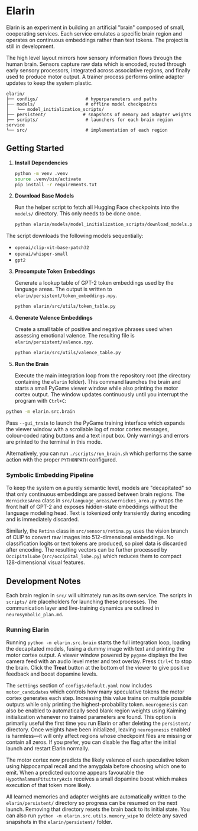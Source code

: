 # Elarin

Elarin is an experiment in building an artificial "brain" composed of small,
cooperating services. Each service emulates a specific brain region and operates
on continuous embeddings rather than text tokens. The project is still in development.

The high level layout mirrors how sensory information flows through the human
brain. Sensors capture raw data which is encoded, routed through early sensory
processors, integrated across associative regions, and finally used to produce
motor output. A trainer process performs online adapter updates to keep the
system plastic.

```
elarin/
├── configs/                  # hyperparameters and paths
├── models/                   # offline model checkpoints
│   └── model_initialization_scripts/
├── persistent/              # snapshots of memory and adapter weights
├── scripts/                  # launchers for each brain region service
└── src/                      # implementation of each region
```

## Getting Started

1. **Install Dependencies**

   ```bash
   python -m venv .venv
   source .venv/bin/activate
   pip install -r requirements.txt
   ```

2. **Download Base Models**

   Run the helper script to fetch all Hugging Face checkpoints into the
   `models/` directory. This only needs to be done once.

   ```bash
   python elarin/models/model_initialization_scripts/download_models.py
   ```

The script downloads the following models sequentially:

   - `openai/clip-vit-base-patch32`
   - `openai/whisper-small`
   - `gpt2`

3. **Precompute Token Embeddings**

   Generate a lookup table of GPT-2 token embeddings used by the language
   areas. The output is written to ``elarin/persistent/token_embeddings.npy``.

   ```bash
   python elarin/src/utils/token_table.py
   ```

4. **Generate Valence Embeddings**

   Create a small table of positive and negative phrases used when assessing
   emotional valence. The resulting file is ``elarin/persistent/valence.npy``.

   ```bash
   python elarin/src/utils/valence_table.py
   ```

5. **Run the Brain**

   Execute the main integration loop from the repository root (the
   directory containing the ``elarin`` folder). This command launches
   the brain and starts a small PyGame viewer window while also printing
   the motor cortex output.  The window updates continuously until you
   interrupt the program with ``Ctrl+C``:

  ```bash
  python -m elarin.src.brain
  ```

  Pass ``--gui_train`` to launch the PyGame training interface which expands
  the viewer window with a scrollable log of motor cortex messages,
  colour‑coded rating buttons and a text input box. Only warnings
  and errors are printed to the terminal in this mode.

   Alternatively, you can run `./scripts/run_brain.sh` which performs the
   same action with the proper `PYTHONPATH` configured.

### Symbolic Embedding Pipeline

To keep the system on a purely semantic level, models are "decapitated"
so that only continuous embeddings are passed between brain regions. The
`WernickesArea` class in `src/language_areas/wernickes_area.py` wraps the
front half of GPT-2 and exposes hidden-state embeddings without the
language modeling head. Text is tokenized only transiently during
encoding and is immediately discarded.

Similarly, the `Retina` class in `src/sensors/retina.py` uses the vision
branch of CLIP to convert raw images into 512-dimensional embeddings. No
classification logits or text tokens are produced, so pixel data is
discarded after encoding. The resulting vectors can be further processed
by `OccipitalLobe` (`src/occipital_lobe.py`) which reduces them to
compact 128-dimensional visual features.

## Development Notes

Each brain region in `src/` will ultimately run as its own service. The scripts
in `scripts/` are placeholders for launching these processes. The
communication layer and live-training dynamics are
outlined in `neurosymbolic_plan.md`.

### Running Elarin

Running ``python -m elarin.src.brain`` starts the full integration
loop, loading the decapitated models, fusing a dummy image with text and
printing the motor cortex output. A viewer window powered by ``pygame``
displays the live camera feed with an audio level meter and text overlay.
Press ``Ctrl+C`` to stop the brain.
Click the **Treat** button at the bottom of the viewer to give positive feedback
and boost dopamine levels.

The ``settings`` section of ``configs/default.yaml`` now includes
``motor_candidates`` which controls how many speculative tokens the motor
cortex generates each step. Increasing this value trains on multiple
possible outputs while only printing the highest-probability token.
``neurogenesis`` can also be enabled to automatically seed blank region
weights using Kaiming initialization whenever no trained parameters are
found. This option is primarily useful the first time you run Elarin or
after deleting the ``persistent/`` directory. Once weights have been
initialized, leaving ``neurogenesis`` enabled is harmless&mdash;it will only
affect regions whose checkpoint files are missing or contain all zeros.
If you prefer, you can disable the flag after the initial launch and
restart Elarin normally.

The motor cortex now predicts the likely valence of each speculative
token using hippocampal recall and the amygdala before choosing which
one to emit. When a predicted outcome appears favourable the
``HypothalamusPituitaryAxis`` receives a small dopamine boost which makes
execution of that token more likely.

All learned memories and adapter weights are automatically written to the
``elarin/persistent/`` directory so progress can be resumed on the next
launch. Removing that directory resets the brain back to its initial
state. You can also run ``python -m elarin.src.utils.memory_wipe`` to
delete any saved snapshots in the ``elarin/persistent/`` folder.
